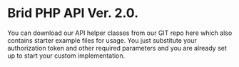 # Brid PHP API Ver. 2.0.

You can download our API helper classes from our GIT repo here which also contains starter example files for usage. 
You just substitute your authorization token and other required parameters and you are already set up to start your custom implementation.

